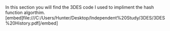 In this section you will find the 3DES code I used to impliment the hash function algorthim.
[embed]file:///C:/Users/Hunter/Desktop/Independent%20Study/3DES/3DES%20History.pdf[/embed]
